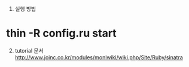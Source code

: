 1. 실행 방법
# thin -R config.ru start
2. tutorial 문서
http://www.joinc.co.kr/modules/moniwiki/wiki.php/Site/Ruby/sinatra
